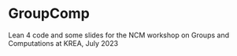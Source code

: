 # GroupComp
Lean 4 code and some slides for the NCM workshop on Groups and Computations at KREA, July 2023
